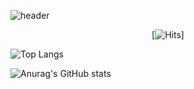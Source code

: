 ![header](https://capsule-render.vercel.app/api?type=Cylinder&text=welcome!&color=gradient)


<div align=center>	
 
 [![Hits](https://hits.seeyoufarm.com/api/count/incr/badge.svg?url=https%3A%2F%2Fgithub.com%2Fcllapsh&count_bg=%2379C83D&title_bg=%23555555&icon=&icon_color=%23E7E7E7&title=hits&edge_flat=false)]	
 
 </div>



![Top Langs](https://github-readme-stats.vercel.app/api/top-langs/?username=cllapsh&layout=compact)

![Anurag's GitHub stats](https://github-readme-stats.vercel.app/api?username=cllapsh&show_icons=true&theme=radical)
